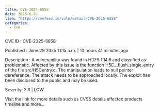 ```yaml
--- 
title: CVE-2025-6858
date: 2025-6-29
lien: "https://cvefeed.io/vuln/detail/CVE-2025-6858"
categories:
  - cve
---
```


CVE ID : CVE-2025-6858

Published :  June 29
2025
11:15 a.m. | 10 hours
41 minutes ago

Description : A vulnerability was found in HDF5 1.14.6 and classified as problematic. Affected by this issue is the function H5C__flush_single_entry of the file src/H5Centry.c. The manipulation leads to null pointer dereference. The attack needs to be approached locally. The exploit has been disclosed to the public and may be used.

Severity: 3.3 | LOW

Visit the link for more details
such as CVSS details
affected products
timeline
and more...
